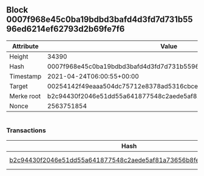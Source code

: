 ## Block 0007f968e45c0ba19bdbd3bafd4d3fd7d731b5596ed6214ef62793d2b69fe7f6

Attribute | Value
--- | ---
Height | 34390
Hash | 0007f968e45c0ba19bdbd3bafd4d3fd7d731b5596ed6214ef62793d2b69fe7f6
Timestamp | 2021-04-24T06:00:55+00:00
Target | 00254142f49eaaa504dc75712e8378ad5316cbcead634704b3734b6271167cc4
Merke root | b2c94430f2046e51dd55a641877548c2aede5af81a73656b8fed3a1d76532d5a
Nonce | 2563751854

```

```

### Transactions

Hash | Amount
--- | ---
[b2c94430f2046e51dd55a641877548c2aede5af81a73656b8fed3a1d76532d5a](b2c94430f2046e51dd55a641877548c2aede5af81a73656b8fed3a1d76532d5a.md) | 10.00000000 SKEPTI 
